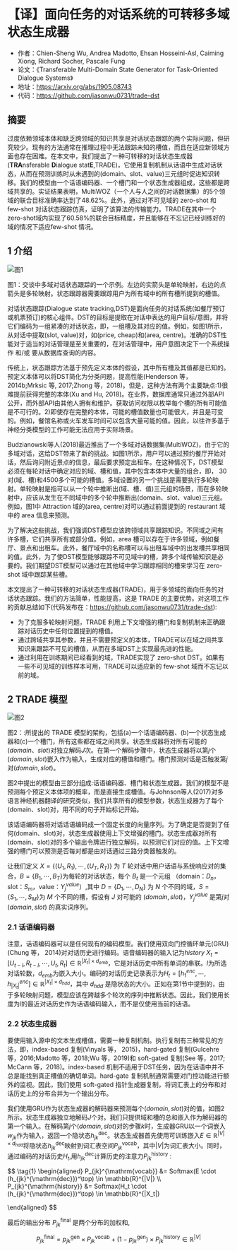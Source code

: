 # 【译】面向任务的对话系统的可转移多域状态生成器

* 作者：Chien-Sheng Wu, Andrea Madotto, Ehsan Hosseini-Asl, Caiming Xiong, Richard Socher, Pascale Fung
* 论文：《Transferable Multi-Domain State Generator for Task-Oriented Dialogue Systems》
* 地址：https://arxiv.org/abs/1905.08743
* 代码：https://github.com/jasonwu0731/trade-dst

## 摘要

过度依赖领域本体和缺乏跨领域的知识共享是对话状态跟踪的两个实际问题，但研究较少。现有的方法通常在推理过程中无法跟踪未知的槽值，而且在适应新领域方面也存在困难。在本文中，我们提出了一种可转移的对话状态生成器(**TRA**nsferable **D**ialogue stat**E**,TRADE)，它使用复制机制从话语中生成对话状态，从而在预测训练时从未遇到的(domain、slot、value)三元组时促进知识转移。我们的模型由一个话语编码器、一个槽门和一个状态生成器组成，这些都是跨域共享的。实证结果表明，MultiWOZ（一个人与人之间的对话数据集）的5个领域的联合目标准确率达到了48.62%。此外，通过对不可见域的 zero-shot 和 few-shot 对话状态跟踪仿真，证明了该算法的传输能力。TRADE在其中一个zero-shot域内实现了60.58%的联合目标精度，并且能够在不忘记已经训练好的域的情况下适应few-shot 情况。

## 1 介绍

![图1](/assets/images/TRADE/fig1.png)

图1：交谈中多域对话状态跟踪的一个示例。左边的实箭头是单轮映射，右边的点箭头是多轮映射。状态跟踪器需要跟踪用户为所有域中的所有槽所提到的槽值。


对话状态跟踪(Dialogue state tracking,DST)是面向任务的对话系统(如餐厅预订或机票预订)的核心组件。DST的目标是提取在对话中表达的用户目标/意图，并将它们编码为一组紧凑的对话状态，即，一组槽及其对应的值。例如，如图1所示，从对话中提取(slot, value)对，如(price, cheap)和(area, centre)。准确的DST性能对于适当的对话管理是至关重要的，在对话管理中，用户意图决定下一个系统操作 和/或 要从数据库查询的内容。

传统上，状态跟踪方法基于预先定义本体的假设，其中所有槽及其值都是已知的。预定义本体可以将DST简化为分类问题，提高性能(Henderson 等， 2014b;Mrksic 等, 2017;Zhong 等，2018)。但是，这种方法有两个主要缺点:1)很难提前获得完整的本体(Xu and Hu, 2018)。在业界，数据库通常只通过外部API公开，而外部API由其他人拥有和维护。获取访问权限以枚举每个槽的所有可能值是不可行的。2)即使存在完整的本体，可能的槽值数量也可能很大，并且是可变的。例如，餐馆名称或火车发车时间可以包含大量可能的值。因此，以往许多基于神经分类模型的工作可能无法应用于实际场景。

Budzianowski等人(2018)最近推出了一个多域对话数据集(MultiWOZ)，由于它的多域对话，这给DST带来了新的挑战。如图1所示，用户可以通过预约餐厅开始对话，然后询问附近景点的信息，最后要求预定出租车。在这种情况下，DST模型必须在每轮对话中确定对应的域、槽和值，其中包含本体中大量的组合，即， 30对(域、槽)和4500多个可能的槽值。多域设置的另一个挑战是需要执行多轮映射。单轮映射是指可以从一个轮中推断出(域、槽、值)三元组的场景，而在多轮映射中，应该从发生在不同域中的多个轮中推断出(domain、slot、value)三元组。例如，图1中 Attraction 域的(area, centre)对可以通过前面提到的 restaurant 域中的 area 信息来预测。

为了解决这些挑战，我们强调DST模型应该跨领域共享跟踪知识。不同域之间有许多槽，它们共享所有或部分值。例如，area 槽可以存在于许多领域，例如餐厅、景点和出租车。此外，餐厅域中的名称槽可以与出租车域中的出发槽共享相同的值。此外，为了使DST模型能够跟踪不可见域中的槽，跨多个域传输知识是必要的。我们期望DST模型可以通过在其他域中学习跟踪相同的槽来学习在 zero-shot 域中跟踪某些槽。

本文提出了一种可转移的对话状态生成器(TRADE)，用于多领域的面向任务的对话状态跟踪。我们的方法简单，性能提高，这是 TRADE 的主要优势。对这项工作的贡献总结如下(代码发布在：https://github.com/jasonwu0731/trade-dst):

* 为了克服多轮映射问题，TRADE 利用上下文增强的槽门和复制机制来正确跟踪对话历史中任何位置提到的槽值。
* 通过跨域共享其参数，并且不需要预定义的本体，TRADE可以在域之间共享知识来跟踪不可见的槽值，从而在多域DST上实现最先进的性能。
* 通过利用在训练期间已经看到的域，TRADE实现了 zero-shot DST。如果有一些不可见域的训练样本可用，TRADE可以适应新的 few-shot 域而不忘记以前的域。

## 2 TRADE 模型


![图2](/assets/images/TRADE/fig2.png)

图2：:所提出的 TRADE 模型的架构，包括(a)一个话语编码器、(b)一个状态生成器和(c)一个槽门，所有这些都在域之间共享。状态生成器将对所有可能的$(domain、slot)$对独立解码$J$次。在第一个解码步骤中，状态生成器将以第$j$个$(domain,slot)$嵌入作为输入，生成对应的槽值和槽门。槽门预测对话是否触发第$j$对$(domain,slot)$。


图2中提出的模型由三部分组成:话语编码器、槽门和状态生成器。我们的模型不是预测每个预定义本体项的概率，而是直接生成槽值。与Johnson等人(2017)对多语言神经机器翻译的研究类似，我们共享所有的模型参数，状态生成器为了每个(domain、slot)对，用不同的句子开始标记开始。

该话语编码器将对话话语编码成一个固定长度的向量序列。为了确定是否提到了任何(domain、slot)对，状态生成器使用上下文增强的槽门。状态生成器对所有(domain、slot)对的多个输出令牌进行独立解码，以预测它们对应的值。上下文增强的槽门可以预测是否每对都是由对话通过三路分类器触发的。

让我们定义 $X=\lbrace (U_1,R_1),\cdots,(U_T,R_T) \rbrace$ 为 $T$ 轮对话中用户话语与系统响应对的集合，$B=\lbrace B_1,\cdots,B_T \rbrace$为每轮的对话状态，每个 $B_t$ 是一个元组 （domain：$D_n$，slot：$S_m$，value：$Y_j^{value}$）,其中 $D=\lbrace D_1,\cdots,D_N \rbrace$ 为 $N$ 个不同的域，$S=\lbrace S_1,\cdots,S_M \rbrace$为 $M$ 个不同的槽，假设有 $J$ 对可能的 $(domain,slot)$，$Y_j^{value}$ 是第$j$对 $(domain,slot)$  的真实词序列。

### 2.1 话语编码器

注意，话语编码器可以是任何现有的编码模型。我们使用双向门控循环单元(GRU) (Chung 等， 2014)对对话历史进行编码。语音编码器的输入记为$history$ $X_t=[U_{t-l},R_{t-l},\cdots,U_t,R_t] \in \mathbb{R}^{|X_t|\times d_{emb}}$，它是对话历史中所有单词的串联。$l$为所选对话轮数，$d_{emb}$为嵌入大小。编码的对话历史记录表示为$H_t=[h_1^{enc},\cdots,h_{|X_t|}^{enc}] \in \mathbb{R}^{|X_t|\times d_{hdd}}$，其中 $d_{hdd}$ 是隐状态的大小。正如在第1节中提到的，由于多轮映射问题，模型应该在跨越多个轮次的序列中推断状态。因此，我们使用长度为$l$的最近对话历史作为话语编码输入，而不是仅使用当前的话语。

### 2.2 状态生成器

要使用输入源中的文本生成槽值，需要一种复制机制。执行复制有三种常见的方法，即，index-based 复制(Vinyals 等， 2015)，hard-gated 复制(Gulcehre 等，2016;Madotto 等，2018;Wu 等，2019)和 soft-gated 复制(See 等，2017; McCann 等，2018)。index-based 机制不适用于DST任务，因为在话语中并不总是能找到真正槽值的确切单词。hard-gate 复制机制通常需要对门控功能进行额外的监视。因此，我们使用 soft-gated 指针生成器复制，将词汇表上的分布和对话历史上的分布合并为一个输出分布。

我们使用GRU作为状态生成器的解码器来预测每个$(domain,slot)$对的值，如图2所示。状态生成器独立地解码$J$个对。我们只提供域和槽的总和嵌入作为解码器的第一个输入。在解码第$j$个$(domain,slot)$对的步骤$k$时，生成器GRU以一个词嵌入$w_{jk}$作为输入，返回一个隐状态$h_{jk}^{\mathrm{dec}}$。状态生成器首先使用可训练嵌入$E\in \mathbb{R}^{|V|\times d_{hdd}}$将隐状态$h_{jk}^{\mathrm{dec}}$映射到词汇表空间$P_{jk}^{\mathrm{vocab}}$，其中$|V|$为词汇表大小。同时，通过编码的对话历史$H_t$,用$h_{jk}^{\mathrm{dec}}$计算历史的注意力$P_{jk}^{\mathrm{history}}$ :

$$
\tag{1}
\begin{aligned}
P_{jk}^{\mathrm{vocab}} &= Softmax(E \cdot (h_{jk}^{\mathrm{dec}})^\top) \in \mathbb{R}^{|V|} \\\\
P_{jk}^{\mathrm{history}} &= Softmax(H_t \cdot (h_{jk}^{\mathrm{dec}})^\top) \in \mathbb{R}^{|X_t|} 

\end{aligned}
$$

最后的输出分布 $P_{jk}^{\mathrm{final}}$ 是两个分布的加权和,

$$
\tag{2}
P_{jk}^{\mathrm{final}}=p_{jk}^{\mathrm{gen}} \times P_{jk}^{\mathrm{vocab}} + (1-p_{jk}^{\mathrm{gen}}) \times P_{jk}^{\mathrm{history}} \in \mathbb{R}^{|V|}
$$

